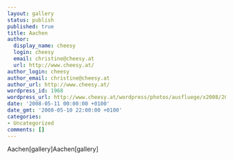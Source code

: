 ```yaml
---
layout: gallery
status: publish
published: true
title: Aachen
author:
  display_name: cheesy
  login: cheesy
  email: christine@cheesy.at
  url: http://www.cheesy.at/
author_login: cheesy
author_email: christine@cheesy.at
author_url: http://www.cheesy.at/
wordpress_id: 1968
wordpress_url: http://www.cheesy.at/wordpress/photos/ausfluege/x2008/2008-05/2008-05-11-2/
date: '2008-05-11 00:00:00 +0100'
date_gmt: '2008-05-10 22:00:00 +0100'
categories:
- Uncategorized
comments: []
---
```

<!--:de-->Aachen[gallery]<!--:--><!--:en-->Aachen[gallery]<!--:-->
